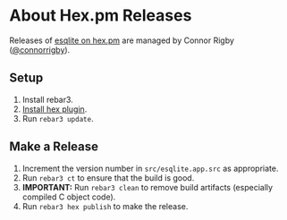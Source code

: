 # About Hex.pm Releases

Releases of [esqlite on hex.pm](https://hex.pm/packages/esqlite) are managed by Connor Rigby ([@connorrigby](https://github.com/connorrigby)).

## Setup

1. Install rebar3.
2. [Install hex plugin](https://hex.pm/docs/rebar3_usage#installation).
3. Run `rebar3 update`.

## Make a Release

1. Increment the version number in `src/esqlite.app.src` as appropriate.
2. Run `rebar3 ct` to ensure that the build is good.
3. **IMPORTANT:** Run `rebar3 clean` to remove build artifacts (especially compiled C object code).
4. Run `rebar3 hex publish` to make the release.
